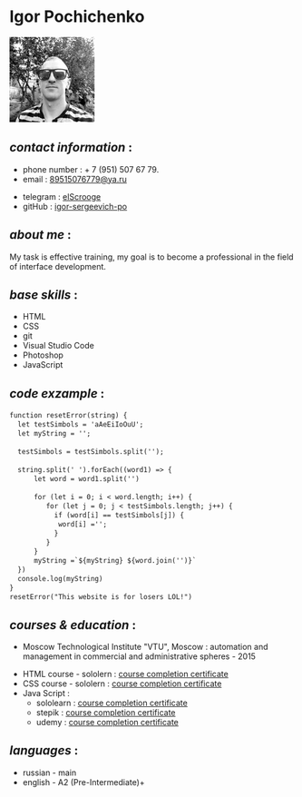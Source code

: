# Igor Pochichenko
![avatar_pic](/img/avatar.jpg)
## *contact information* :
- phone number : + 7 (951) 507 67 79.<br>
- email : 89515076779@ya.ru<br>

* telegram : [elScrooge](https://t.me/elScrooge)<br>
* gitHub : [igor-sergeevich-po](https://github.com/igor-sergeevich-po)<br>


## *about me* :
My task is effective training, my goal is to become a professional in the field<br> of interface development.

## *base skills* :
- HTML
- CSS
- git
- Visual Studio Code
- Photoshop
- JavaScript
## *code exzample* :
```
function resetError(string) {
  let testSimbols = 'aAeEiIoOuU';
  let myString = '';

  testSimbols = testSimbols.split('');
  
  string.split(' ').forEach((word1) => {
      let word = word1.split('')
     
      for (let i = 0; i < word.length; i++) {
         for (let j = 0; j < testSimbols.length; j++) {
           if (word[i] == testSimbols[j]) {
            word[i] ='';
           }
         }
      }
      myString =`${myString} ${word.join('')}`
  })
  console.log(myString)
}
resetError("This website is for losers LOL!")
```
## *courses & education* :
* Moscow Technological Institute "VTU", Moscow : automation and management in commercial and administrative spheres - 2015
- HTML course - sololern : [
course completion certificate](https://www.sololearn.com/Certificate/1014-9727737/pdf/)
- CSS course - sololern : [
course completion certificate](https://www.sololearn.com/Certificate/1023-9727737/pdf/)
- Java Script :
   - sololearn : [course completion certificate](https://www.sololearn.com/certificates/course/en/9727737/1024/landscape/png)
   - stepik : [course completion certificate](https://stepik.org/cert/1346296)
   - udemy : [course completion certificate](https://udemy-certificate.s3.amazonaws.com/image/UC-b9ba6859-672f-4f83-9b0e-5e90cb1cb832.jpg?v=1640435180000)
## *languages* :
- russian - main
- english - A2 (Pre-Intermediate)+